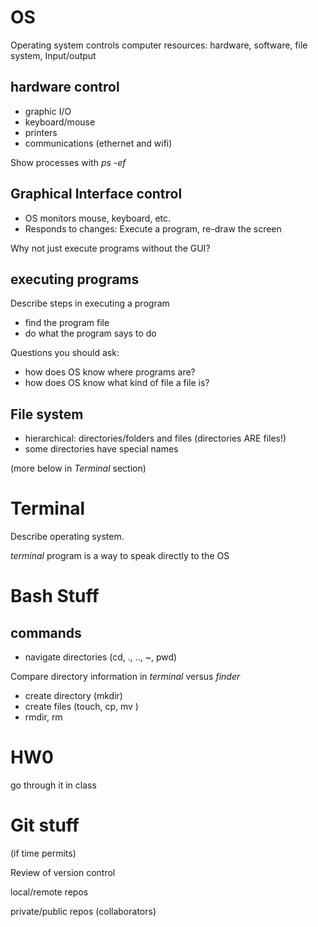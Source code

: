 # OS
Operating system controls computer resources: hardware, software, file system, Input/output

## hardware control

* graphic I/O
* keyboard/mouse
* printers
* communications (ethernet and wifi)

Show processes with *ps -ef*

## Graphical Interface control

* OS monitors mouse, keyboard, etc. 
* Responds to changes: Execute a program, re-draw the screen

Why not just execute programs without the GUI?
## executing programs

Describe steps in executing a program

* find the program file
* do what the program says to do

Questions you should ask: 

* how does OS know where programs are?
* how does OS know what kind of file a file is?

## File system

* hierarchical: directories/folders and files (directories ARE files!)
* some directories have special names

(more below in *Terminal* section)

# Terminal
Describe operating system.

*terminal* program is a way to speak directly to the OS

# Bash Stuff #

## commands

* navigate directories (cd, ., .., ~, pwd)

Compare directory information in *terminal* versus *finder*

* create directory (mkdir)
* create files (touch, cp, mv )
* rmdir, rm

# HW0

go through it in class


# Git stuff

(if time permits)

Review of version control

local/remote repos

private/public repos (collaborators)